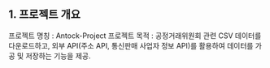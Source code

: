 <h2>1. 프로젝트 개요</h2>
프로젝트 명칭 : Antock-Project
프로젝트 목적 : 공정거래위원회 관련 CSV 데이터를 다운로드하고,
외부 API(주소 API, 통신판매 사업자 정보 API)를 활용하여 데이터를 가공 및 저장하는 기능을 제공.
